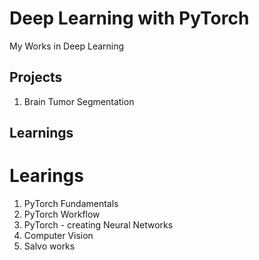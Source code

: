 # Deep Learning with PyTorch
My Works in Deep Learning

## Projects
1. Brain Tumor Segmentation

## Learnings
# Learings
1. PyTorch Fundamentals
2. PyTorch Workflow
3. PyTorch - creating Neural Networks
4. Computer Vision
5. Salvo works
